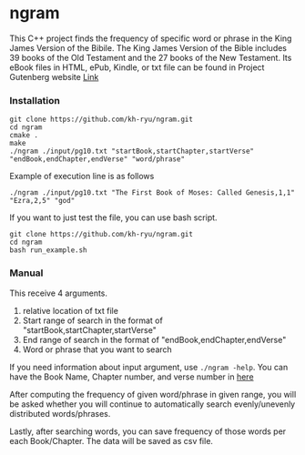 # ngram

This C++ project finds the frequency of specific word or phrase in the King James Version of the Bibile. 
The King James Version of the Bible includes 39 books of the Old Testament and the 27 books of the New Testament. 
Its eBook files in HTML, ePub, Kindle, or txt file can be found in Project Gutenberg website [Link](https://www.gutenberg.org/ebooks/10)

### Installation
    git clone https://github.com/kh-ryu/ngram.git
    cd ngram
    cmake .
    make
    ./ngram ./input/pg10.txt "startBook,startChapter,startVerse" "endBook,endChapter,endVerse" "word/phrase"

Example of execution line is as follows

    ./ngram ./input/pg10.txt "The First Book of Moses: Called Genesis,1,1" "Ezra,2,5" "god"

If you want to just test the file, you can use bash script.

    git clone https://github.com/kh-ryu/ngram.git
    cd ngram
    bash run_example.sh

### Manual
This receive 4 arguments.  

1. relative location of txt file
2. Start range of search in the format of "startBook,startChapter,startVerse"
3. End range of search in the format of "endBook,endChapter,endVerse"
4. Word or phrase that you want to search

If you need information about input argument, use `./ngram -help`.
You can have the Book Name, Chapter number, and verse number in [here](https://www.gutenberg.org/files/10/10-h/10-h.htm#The_First_Book_of_Samuel)

After computing the frequency of given word/phrase in given range, 
you will be asked whether you will continue to automatically search evenly/unevenly distributed words/phrases.

Lastly, after searching words, you can save frequency of those words per each Book/Chapter.
The data will be saved as csv file.
